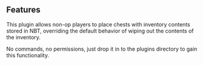 ## Features ##

This plugin allows non-op players to place chests with inventory contents stored in NBT, overriding the default behavior of wiping out the contents of the inventory.

No commands, no permissions, just drop it in to the plugins directory to gain this functionality.